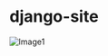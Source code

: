# django-site
![Image1](https://drive.google.com/file/d/1L2DNeK-5rtZBgk0QWjYpQfCB_SfIywPi/view?usp=sharing)